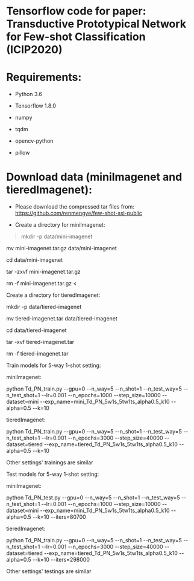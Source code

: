 # Tensorflow code for paper: Transductive Prototypical Network for Few-shot Classification (ICIP2020)


# Requirements:

- Python 3.6

- Tensorflow 1.8.0

- numpy

- tqdm

- opencv-python

- pillow


# Download data (miniImagenet and tieredImagenet):

- Please download the compressed tar files from: https://github.com/renmengye/few-shot-ssl-public


* Create a directory for miniImagenet:

> mkdir -p data/mini-imagenet

mv mini-imagenet.tar.gz data/mini-imagenet

cd data/mini-imagenet

tar -zxvf mini-imagenet.tar.gz

rm -f mini-imagenet.tar.gz <


Create a directory for tieredImagenet:

mkdir -p data/tiered-imagenet

mv tiered-imagenet.tar data/tiered-imagenet

cd data/tiered-imagenet

tar -xvf tiered-imagenet.tar

rm -f tiered-imagenet.tar


Train models for 5-way 1-shot setting:

miniImagenet:

python Td_PN_train.py --gpu=0 --n_way=5 --n_shot=1 --n_test_way=5 --n_test_shot=1 --lr=0.001 --n_epochs=1000 --step_size=10000 --dataset=mini --exp_name=mini_Td_PN_5w1s_5tw1ts_alpha0.5_k10 --alpha=0.5 --k=10

tieredImagenet:

python Td_PN_train.py --gpu=0 --n_way=5 --n_shot=1 --n_test_way=5 --n_test_shot=1 --lr=0.001 --n_epochs=3000 --step_size=40000 --dataset=tiered --exp_name=tiered_Td_PN_5w1s_5tw1ts_alpha0.5_k10 --alpha=0.5 --k=10

Other settings' trainings are similar


Test models for 5-way 1-shot setting:

miniImagenet:

python Td_PN_test.py --gpu=0 --n_way=5 --n_shot=1 --n_test_way=5 --n_test_shot=1 --lr=0.001 --n_epochs=1000 --step_size=10000 --dataset=mini --exp_name=mini_Td_PN_5w1s_5tw1ts_alpha0.5_k10 --alpha=0.5 --k=10 --iters=80700

tieredImagenet:

python Td_PN_train.py --gpu=0 --n_way=5 --n_shot=1 --n_test_way=5 --n_test_shot=1 --lr=0.001 --n_epochs=3000 --step_size=40000 --dataset=tiered --exp_name=tiered_Td_PN_5w1s_5tw1ts_alpha0.5_k10 --alpha=0.5 --k=10 --iters=298000

Other settings' testings are similar

